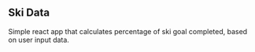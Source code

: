 ## Ski Data

Simple react app that calculates percentage of ski goal completed, based on user input data.
